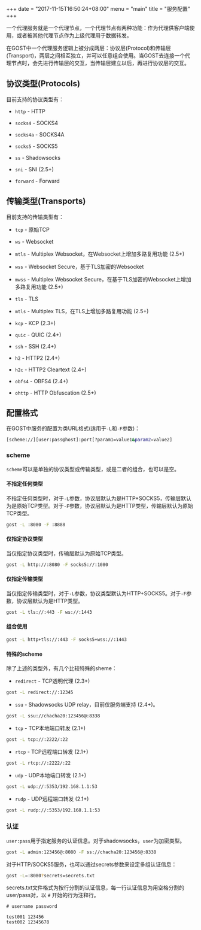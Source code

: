 +++
date = "2017-11-15T16:50:24+08:00"
menu = "main"
title = "服务配置"
+++

一个代理服务就是一个代理节点，一个代理节点有两种功能：作为代理供客户端使用，或者被其他代理节点作为上级代理用于数据转发。

在GOST中一个代理服务逻辑上被分成两层：协议层(Protocol)和传输层(Transport)，两层之间相互独立，并可以任意组合使用。当GOST去连接一个代理节点时，会先进行传输层的交互，当传输层建立以后，再进行协议层的交互。

## 协议类型(Protocols)

目前支持的协议类型有：

* `http` - HTTP

* `socks4` - SOCKS4

* `socks4a` - SOCKS4A

* `socks5` - SOCKS5

* `ss` - Shadowsocks

* `sni` - SNI (2.5+)

* `forward` - Forward

## 传输类型(Transports)

目前支持的传输类型有：

* `tcp` - 原始TCP

* `ws` - Websocket

* `mtls` - Multiplex Websocket，在Websocket上增加多路复用功能 (2.5+)

* `wss` - Websocket Secure，基于TLS加密的Websocket

* `mwss` - Multiplex Websocket Secure，在基于TLS加密的Websocket上增加多路复用功能 (2.5+)

* `tls` - TLS

* `mtls` - Multiplex TLS，在TLS上增加多路复用功能 (2.5+)

* `kcp` - KCP (2.3+)

* `quic` - QUIC (2.4+)

* `ssh` - SSH (2.4+)

* `h2` - HTTP2 (2.4+)

* `h2c` - HTTP2 Cleartext (2.4+)

* `obfs4` - OBFS4 (2.4+)

* `ohttp` - HTTP Obfuscation (2.5+)


## 配置格式

在GOST中服务的配置为类URL格式(适用于`-L`和`-F`参数)：

```bash
[scheme://][user:pass@host]:port[?param1=value1&param2=value2]
```

### **scheme** 

`scheme`可以是单独的协议类型或传输类型，或是二者的组合，也可以是空。

#### 不指定任何类型

不指定任何类型时，对于`-L`参数，协议层默认为是HTTP+SOCKS5，传输层默认为是原始TCP类型。对于`-F`参数，协议层默认为是HTTP类型，传输层默认为原始TCP类型。

```bash
gost -L :8080 -F :8888
```

#### 仅指定协议类型

当仅指定协议类型时，传输层默认为原始TCP类型。

```bash
gost -L http://:8080 -F socks5://:1080
```

#### 仅指定传输类型

当仅指定传输类型时，对于`-L`参数，协议类型默认为HTTP+SOCKS5。对于`-F`参数，协议层默认为是HTTP类型。

```bash
gost -L tls://:443 -F ws://:1443
```

#### 组合使用

```bash
gost -L http+tls://:443 -F socks5+wss://:1443
```

#### 特殊的scheme

除了上述的类型外，有几个比较特殊的sheme：

* `redirect` - TCP透明代理 (2.3+)

 ```bash
 gost -L redirect://:12345
 ```

* `ssu` - Shadowsocks UDP relay，目前仅服务端支持 (2.4+)。

```bash
gost -L ssu://chacha20:123456@:8338
```

* `tcp` - TCP本地端口转发 (2.1+)

```bash
gost -L tcp://:2222/:22
```

* `rtcp` - TCP远程端口转发 (2.1+)

```bash
gost -L rtcp://:2222/:22
```

* `udp` - UDP本地端口转发 (2.1+)

```bash
gost -L udp://:5353/192.168.1.1:53
```

* `rudp` - UDP远程端口转发 (2.1+)

```bash
gost -L rudp://:5353/192.168.1.1:53
```

### **认证**

`user:pass`用于指定服务的认证信息。对于shadowsocks，`user`为加密类型。

```bash
gost -L admin:123456@:8080 -F ss://chacha20:123456@:8338
```

对于HTTP/SOCKS5服务，也可以通过secrets参数来设定多组认证信息：

```bash
gost -L=:8080?secrets=secrets.txt
```

secrets.txt文件格式为按行分割的认证信息，每一行认证信息为用空格分割的user/pass对，以 `#` 开始的行为注释行。

```text
# username password

test001 123456
test002 12345678
```